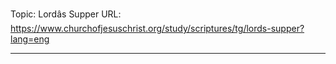 Topic: Lordâs Supper
URL: https://www.churchofjesuschrist.org/study/scriptures/tg/lords-supper?lang=eng

---

